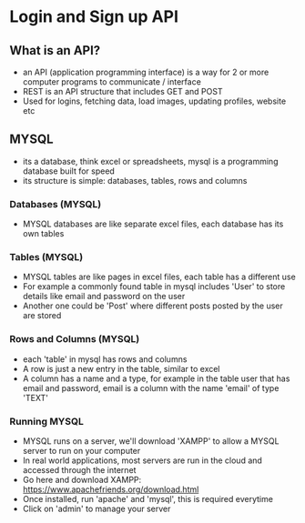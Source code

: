 # Login and Sign up API

## What is an API?
- an API (application programming interface) is a way for 2 or more computer programs to communicate / interface
- REST is an API structure that includes GET and POST
- Used for logins, fetching data, load images, updating profiles, website etc

## MYSQL
- its a database, think excel or spreadsheets, mysql is a programming database built for speed
- its structure is simple: databases, tables, rows and columns

### Databases (MYSQL)
- MYSQL databases are like separate excel files, each database has its own tables

### Tables (MYSQL)
- MYSQL tables are like pages in excel files, each table has a different use   
- For example a commonly found table in mysql includes 'User' to store details like email and password on the user
- Another one could be 'Post' where different posts posted by the user are stored

### Rows and Columns (MYSQL)
- each 'table' in mysql has rows and columns
- A row is just a new entry in the table, similar to excel
- A column has a name and a type, for example in the table user that has email and password, email is a column with the name 'email' of type 'TEXT'

### Running MYSQL
- MYSQL runs on a server, we'll download 'XAMPP' to allow a MYSQL server to run on your computer
- In real world applications, most servers are run in the cloud and accessed through the internet
- Go here and download XAMPP: https://www.apachefriends.org/download.html
- Once installed, run 'apache' and 'mysql', this is required everytime
- Click on 'admin' to manage your server